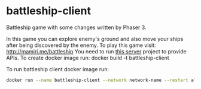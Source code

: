 # battleship-client
Battleship game with some changes written by Phaser 3.

In this game you can explore enemy's ground and also move your ships after being discovered by the enemy.
To play this game visit: http://mamiri.me/battleship
You need to run [this server](https://github.com/mahmood8664/battleship-server) project to provide APIs. 
To create docker image run:
docker build -t battleship-client

To run battleship client docker image run:

```bash
docker run --name battleship-client --network network-name --restart always -d battleship-client
```
